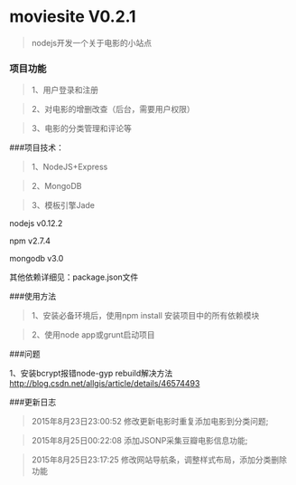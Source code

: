 # moviesite V0.2.1
>nodejs开发一个关于电影的小站点

### 项目功能

>1、用户登录和注册

>2、对电影的增删改查（后台，需要用户权限）

>3、电影的分类管理和评论等

###项目技术：

>1、NodeJS+Express

>2、MongoDB

>3、模板引擎Jade

nodejs v0.12.2

npm v2.7.4

mongodb v3.0

其他依赖详细见：package.json文件

###使用方法

>1、安装必备环境后，使用npm install 安装项目中的所有依赖模块

>2、使用node app或grunt启动项目

###问题

1、安装bcrypt报错node-gyp rebuild解决方法
	http://blog.csdn.net/allgis/article/details/46574493

###更新日志

>2015年8月23日23:00:52 修改更新电影时重复添加电影到分类问题;

>2015年8月25日00:22:08 添加JSONP采集豆瓣电影信息功能;

>2015年8月25日23:17:25 修改网站导航条，调整样式布局，添加分类删除功能
